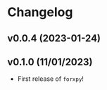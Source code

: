 # Changelog

<!--next-version-placeholder-->

## v0.0.4 (2023-01-24)


## v0.1.0 (11/01/2023)

- First release of `forxpy`!
